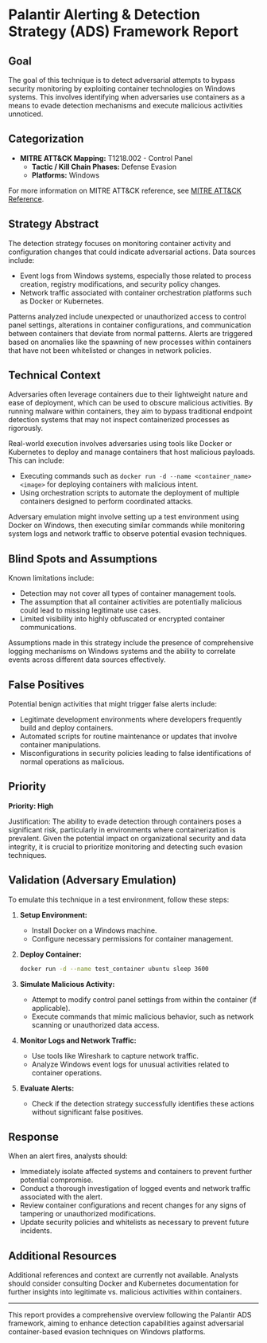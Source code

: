 # Palantir Alerting & Detection Strategy (ADS) Framework Report

## Goal
The goal of this technique is to detect adversarial attempts to bypass security monitoring by exploiting container technologies on Windows systems. This involves identifying when adversaries use containers as a means to evade detection mechanisms and execute malicious activities unnoticed.

## Categorization
- **MITRE ATT&CK Mapping:** T1218.002 - Control Panel  
  - **Tactic / Kill Chain Phases:** Defense Evasion  
  - **Platforms:** Windows  

For more information on MITRE ATT&CK reference, see [MITRE ATT&CK Reference](https://attack.mitre.org/techniques/T1218/002).

## Strategy Abstract
The detection strategy focuses on monitoring container activity and configuration changes that could indicate adversarial actions. Data sources include:
- Event logs from Windows systems, especially those related to process creation, registry modifications, and security policy changes.
- Network traffic associated with container orchestration platforms such as Docker or Kubernetes.

Patterns analyzed include unexpected or unauthorized access to control panel settings, alterations in container configurations, and communication between containers that deviate from normal patterns. Alerts are triggered based on anomalies like the spawning of new processes within containers that have not been whitelisted or changes in network policies.

## Technical Context
Adversaries often leverage containers due to their lightweight nature and ease of deployment, which can be used to obscure malicious activities. By running malware within containers, they aim to bypass traditional endpoint detection systems that may not inspect containerized processes as rigorously.

Real-world execution involves adversaries using tools like Docker or Kubernetes to deploy and manage containers that host malicious payloads. This can include:
- Executing commands such as `docker run -d --name <container_name> <image>` for deploying containers with malicious intent.
- Using orchestration scripts to automate the deployment of multiple containers designed to perform coordinated attacks.

Adversary emulation might involve setting up a test environment using Docker on Windows, then executing similar commands while monitoring system logs and network traffic to observe potential evasion techniques.

## Blind Spots and Assumptions
Known limitations include:
- Detection may not cover all types of container management tools.
- The assumption that all container activities are potentially malicious could lead to missing legitimate use cases.
- Limited visibility into highly obfuscated or encrypted container communications.

Assumptions made in this strategy include the presence of comprehensive logging mechanisms on Windows systems and the ability to correlate events across different data sources effectively.

## False Positives
Potential benign activities that might trigger false alerts include:
- Legitimate development environments where developers frequently build and deploy containers.
- Automated scripts for routine maintenance or updates that involve container manipulations.
- Misconfigurations in security policies leading to false identifications of normal operations as malicious.

## Priority
**Priority: High**

Justification: The ability to evade detection through containers poses a significant risk, particularly in environments where containerization is prevalent. Given the potential impact on organizational security and data integrity, it is crucial to prioritize monitoring and detecting such evasion techniques.

## Validation (Adversary Emulation)
To emulate this technique in a test environment, follow these steps:

1. **Setup Environment:**
   - Install Docker on a Windows machine.
   - Configure necessary permissions for container management.

2. **Deploy Container:**
   ```bash
   docker run -d --name test_container ubuntu sleep 3600
   ```

3. **Simulate Malicious Activity:**
   - Attempt to modify control panel settings from within the container (if applicable).
   - Execute commands that mimic malicious behavior, such as network scanning or unauthorized data access.

4. **Monitor Logs and Network Traffic:**
   - Use tools like Wireshark to capture network traffic.
   - Analyze Windows event logs for unusual activities related to container operations.

5. **Evaluate Alerts:**
   - Check if the detection strategy successfully identifies these actions without significant false positives.

## Response
When an alert fires, analysts should:
- Immediately isolate affected systems and containers to prevent further potential compromise.
- Conduct a thorough investigation of logged events and network traffic associated with the alert.
- Review container configurations and recent changes for any signs of tampering or unauthorized modifications.
- Update security policies and whitelists as necessary to prevent future incidents.

## Additional Resources
Additional references and context are currently not available. Analysts should consider consulting Docker and Kubernetes documentation for further insights into legitimate vs. malicious activities within containers.

---

This report provides a comprehensive overview following the Palantir ADS framework, aiming to enhance detection capabilities against adversarial container-based evasion techniques on Windows platforms.